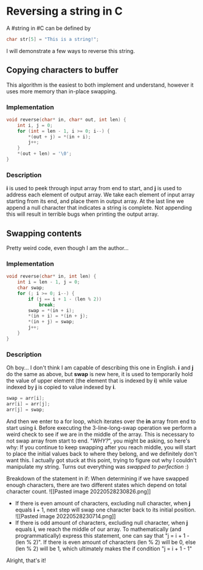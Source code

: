 # Reversing a string in C
A #string in #C can be defined by
```c
char str[5] = "This is a string!";
```
I will demonstrate a few ways to reverse this string.

## Copying characters to buffer
This algorithm is the easiest to both implement and understand, however it uses more memory than in-place swapping.

### Implementation
```c
void reverse(char* in, char* out, int len) {
	int i, j = 0;
	for (int = len - 1, i >= 0; i--) {
		*(out + j) = *(in + i);
		j++;
	}
	*(out + len) = '\0';
} 
```
### Description
**i** is used to peek through input array from end to start, and **j** is used to address each element of output array.
We take each element of input array starting from its end, and place them in output array.
At the last line we append a null character that indicates a string is complete. Not appending this will result in terrible bugs when printing the output array.

## Swapping contents
Pretty weird code, even though I am the author...

### Implementation
```c
void reverse(char* in, int len) {
	int i = len - 1, j = 0;
	char swap;
	for (; i >= 0; i--) {
		if (j == i + 1 - (len % 2))
			break;
		swap = *(in + i);
		*(in + i) = *(in + j);
		*(in + j) = swap;
		j++;
	} 
}
```
### Description
Oh boy... I don't think I am capable of describing this one in English. 
**i** and **j** do the same as above, but **swap** is new here, it is used to temporarily hold the value of upper element (the element that is indexed by **i**) while value indexed by **j** is copied to value indexed by **i**.
```c
swap = arr[i];
arr[i] = arr[j];
arr[j] = swap;
```
And then we enter to a for loop, which iterates over the **in** array from end to start using **i**. Before executing the 3-line-long-swap operation we perform a weird check to see if we are in the middle of the array. This is necessary to not swap array from start to end. "*WHY?*", you might be asking, so here's why:
If you continue to keep swapping after you reach middle, you will start to place the initial values back to where they belong, and we definitely don't want this. I actually got stuck at this point, trying to figure out why I couldn't manipulate my string. Turns out everything was *swapped to perfection* :)

Breakdown of the statement in if:
When determining if we have swapped enough characters, there are two different states which depend on total character count.
![[Pasted image 20220528230826.png]]
- If there is even amount of characters, excluding null character, when **j** equals **i** + 1, next step will swap one character back to its initial position.
![[Pasted image 20220528230714.png]]
- If there is odd amount of characters, excluding null character, when **j** equals **i**, we reach the middle of our array.
To mathematically (and programmatically) express this statement, one can say that "j = i + 1 - (len % 2)". If there is even amount of characters (len % 2) will be 0, else (len % 2) will be 1, which ultimately makes the if condition "j = i + 1 - 1"

Alright, that's it!